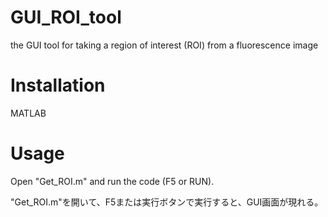 # GUI_ROI_tool
the GUI tool for taking a region of interest (ROI) from a fluorescence image

# Installation
MATLAB

# Usage
Open "Get_ROI.m" and run the code (F5 or RUN).

"Get_ROI.m"を開いて、F5または実行ボタンで実行すると、GUI画面が現れる。
